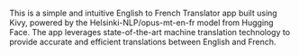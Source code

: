 This is a simple and intuitive English to French Translator app built using Kivy, powered by the Helsinki-NLP/opus-mt-en-fr model from Hugging Face. The app leverages state-of-the-art machine translation technology to provide accurate and efficient translations between English and French.
